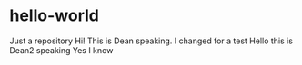 # hello-world
Just a repository
Hi! This is Dean speaking.
I changed for a test
Hello this is Dean2 speaking
Yes I know

